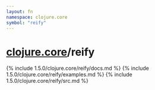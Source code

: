 ```yaml
---
layout: fn
namespace: clojure.core
symbol: "reify"
---
```


# [clojure.core](../)/reify

{% include 1.5.0/clojure.core/reify/docs.md %}
{% include 1.5.0/clojure.core/reify/examples.md %}
{% include 1.5.0/clojure.core/reify/src.md %}

